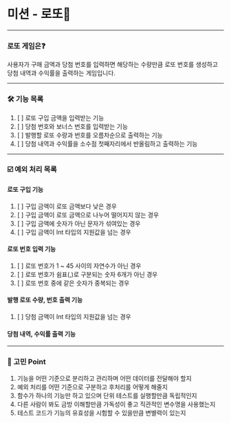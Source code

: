 # 미션 - 로또🎱

___
### 로또 게임은❓
사용자가 구매 금액과 당첨 번호를 입력하면 해당하는 수량만큼 로또 번호를 생성하고 당첨 내역과 수익률을 출력하는 게임입니다.

___
### 🛠️ 기능 목록

1. [ ] 로또 구입 금액을 입력받는 기능
2. [ ] 당첨 번호와 보너스 번호를 입력받는 기능
3. [ ] 발행할 로또 수량과 번호를 오름차순으로 출력하는 기능
4. [ ] 당첨 내역과 수익률을 소수점 첫째자리에서 반올림하고 출력하는 기능

___
### ☑️ 예외 처리 목록

#### 로또 구입 기능

1. [ ] 구입 금액이 로또 금액보다 낮은 경우
2. [ ] 구입 금액이 로또 금액으로 나누어 떨어지지 않는 경우
3. [ ] 구입 금액에 숫자가 아닌 문자가 섞여있는 경우
4. [ ] 구입 금액이 Int 타입의 지원값을 넘는 경우

#### 로또 번호 입력 기능

1. [ ] 로또 번호가 1 ~ 45 사이의 자연수가 아닌 경우
2. [ ] 로또 번호가 쉼표(,)로 구분되는 숫자 6개가 아닌 경우
3. [ ] 로또 번호 중에 같은 숫자가 중복되는 경우

#### 발행 로또 수량, 번호 출력 기능

1. [ ] 당첨 금액이 Int 타입의 지원값을 넘는 경우

#### 당첨 내역, 수익률 출력 기능


___
### 🤔 고민 Point

1. 기능을 어떤 기준으로 분리하고 관리하며 어떤 데이터를 전달해야 할지
2. 예외 처리를 어떤 기준으로 구분하고 후처리를 어떻게 해줄지
3. 함수가 하나의 기능만 하고 있으며 단위 테스트를 실행할만큼 독립적인지
4. 다른 사람이 봐도 금방 이해할만큼 가독성이 좋고 직관적인 변수명을 사용했는지
5. 테스트 코드가 기능의 유효성을 시험할 수 있을만큼 변별력이 있는지
